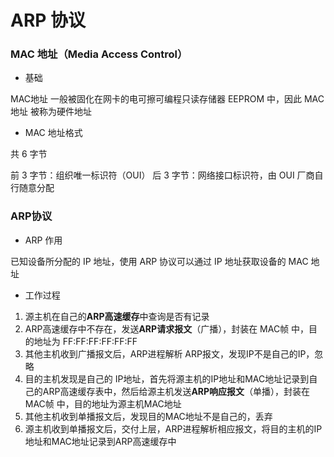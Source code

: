 # ARP 协议


### MAC 地址（Media Access Control）

* 基础

MAC地址 一般被固化在网卡的电可擦可编程只读存储器 EEPROM 中，因此 MAC地址 被称为硬件地址

* MAC 地址格式

共 6 字节

前 3 字节：组织唯一标识符（OUI）
后 3 字节：网络接口标识符，由 OUI 厂商自行随意分配


### ARP协议

* ARP 作用

已知设备所分配的 IP 地址，使用 ARP 协议可以通过 IP 地址获取设备的 MAC 地址

* 工作过程

1. 源主机在自己的**ARP高速缓存**中查询是否有记录
2. ARP高速缓存中不存在，发送**ARP请求报文**（广播），封装在 MAC帧 中，目的地址为 FF:FF:FF:FF:FF:FF
3. 其他主机收到广播报文后，ARP进程解析 ARP报文，发现IP不是自己的IP，忽略
4. 目的主机发现是自己的 IP地址，首先将源主机的IP地址和MAC地址记录到自己的ARP高速缓存表中，然后给源主机发送**ARP响应报文**（单播），封装在 MAC帧 中，目的地址为源主机MAC地址
5. 其他主机收到单播报文后，发现目的MAC地址不是自己的，丢弃
6. 源主机收到单播报文后，交付上层，ARP进程解析相应报文，将目的主机的IP地址和MAC地址记录到ARP高速缓存中
